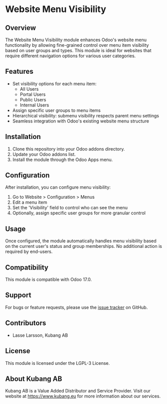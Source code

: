 # Website Menu Visibility

## Overview
The Website Menu Visibility module enhances Odoo's website menu functionality by allowing fine-grained control over menu item visibility based on user groups and types. This module is ideal for websites that require different navigation options for various user categories.

## Features
- Set visibility options for each menu item:
  - All Users
  - Portal Users
  - Public Users
  - Internal Users
- Assign specific user groups to menu items
- Hierarchical visibility: submenu visibility respects parent menu settings
- Seamless integration with Odoo's existing website menu structure

## Installation
1. Clone this repository into your Odoo addons directory.
2. Update your Odoo addons list.
3. Install the module through the Odoo Apps menu.

## Configuration
After installation, you can configure menu visibility:

1. Go to Website > Configuration > Menus
2. Edit a menu item
3. Set the 'Visibility' field to control who can see the menu
4. Optionally, assign specific user groups for more granular control

## Usage
Once configured, the module automatically handles menu visibility based on the current user's status and group memberships. No additional action is required by end-users.

## Compatibility
This module is compatible with Odoo 17.0.

## Support
For bugs or feature requests, please use the [issue tracker](https://github.com/yourusername/website_menu_visibility/issues) on GitHub.

## Contributors
- Lasse Larsson, Kubang AB

## License
This module is licensed under the LGPL-3 License.

## About Kubang AB
Kubang AB is a Value Added Distributor and Service Provider. Visit our website at https://www.kubang.eu for more information about our services.
